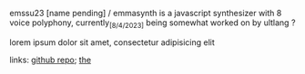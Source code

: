 emssu23 [name pending] / emmasynth is a javascript synthesizer with 8 voice
polyphony, currently<sub>[8/4/2023]</sub> being somewhat worked on by ultlang
?

lorem ipsum dolor sit amet, consectetur adipisicing elit

links: [github repo](https://github.com/ultlang/synth);
[the](https://ultlang.github.io/synth/syn.html)